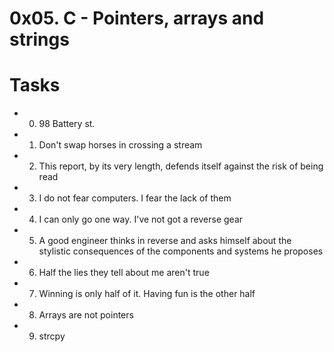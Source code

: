 # 0x05. C - Pointers, arrays and strings
# Tasks
* 0. 98 Battery st.
* 1. Don't swap horses in crossing a stream
* 2. This report, by its very length, defends itself against the risk of being read
* 3. I do not fear computers. I fear the lack of them
* 4. I can only go one way. I've not got a reverse gear
* 5. A good engineer thinks in reverse and asks himself about the stylistic consequences of the components and systems he proposes
* 6. Half the lies they tell about me aren't true
* 7. Winning is only half of it. Having fun is the other half
* 8. Arrays are not pointers
* 9. strcpy
